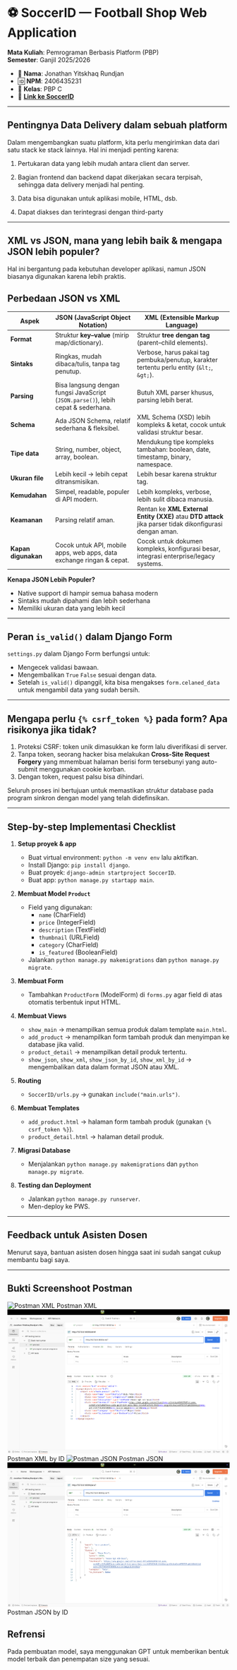 # ⚽ SoccerID — Football Shop Web Application

**Mata Kuliah**: Pemrograman Berbasis Platform (PBP)  
**Semester**: Ganjil 2025/2026  

- 👤 **Nama**: Jonathan Yitskhaq Rundjan  
- 🆔 **NPM**: 2406435231  
- 🏫 **Kelas**: PBP C  
- 🔗 **[Link ke SoccerID](https://jonathan-yitskhaq-soccerid.pbp.cs.ui.ac.id)**

---

## Pentingnya Data Delivery dalam sebuah platform
Dalam mengembangkan suatu platform, kita perlu mengirimkan data dari satu stack ke stack lainnya. Hal ini menjadi penting karena: 

1. Pertukaran data yang lebih mudah antara client dan server.

2. Bagian frontend dan backend dapat dikerjakan secara terpisah, sehingga data delivery menjadi hal penting.

3. Data bisa digunakan untuk aplikasi mobile, HTML, dsb.

4. Dapat diakses dan terintegrasi dengan third-party

---
## XML vs JSON, mana yang lebih baik & mengapa JSON lebih populer?

Hal ini bergantung pada kebutuhan developer aplikasi, namun JSON biasanya digunakan karena lebih praktis.

##  Perbedaan JSON vs XML 

| Aspek              | **JSON (JavaScript Object Notation)** | **XML (Extensible Markup Language)** |
|--------------------|----------------------------------------|--------------------------------------|
| **Format**         | Struktur **key–value** (mirip map/dictionary). | Struktur **tree dengan tag** (parent–child elements). |
| **Sintaks**        | Ringkas, mudah dibaca/tulis, tanpa tag penutup. | Verbose, harus pakai tag pembuka/penutup, karakter tertentu perlu entity (`&lt;`, `&gt;`). |
| **Parsing**        | Bisa langsung dengan fungsi JavaScript (`JSON.parse()`), lebih cepat & sederhana. | Butuh XML parser khusus, parsing lebih berat. |
| **Schema**         | Ada JSON Schema, relatif sederhana & fleksibel. | XML Schema (XSD) lebih kompleks & ketat, cocok untuk validasi struktur besar. |
| **Tipe data**      | String, number, object, array, boolean. | Mendukung tipe kompleks tambahan: boolean, date, timestamp, binary, namespace. |
| **Ukuran file**    | Lebih kecil → lebih cepat ditransmisikan. | Lebih besar karena struktur tag. |
| **Kemudahan**      | Simpel, readable, populer di API modern. | Lebih kompleks, verbose, lebih sulit dibaca manusia. |
| **Keamanan**       | Parsing relatif aman. | Rentan ke **XML External Entity (XXE)** atau **DTD attack** jika parser tidak dikonfigurasi dengan aman. |
| **Kapan digunakan**| Cocok untuk API, mobile apps, web apps, data exchange ringan & cepat. | Cocok untuk dokumen kompleks, konfigurasi besar, integrasi enterprise/legacy systems. |

**Kenapa JSON Lebih Populer?**
- Native support di hampir semua bahasa modern
- Sintaks mudah dipahami dan lebih sederhana
- Memiliki ukuran data yang lebih kecil


---
## Peran `is_valid()` dalam Django Form
`settings.py` dalam  Django Form berfungsi untuk: 
- Mengecek validasi bawaan.
- Mengembalikan `True` `False` sesuai dengan data.
- Setelah `is_valid()` dipanggil, kita bisa mengakses `form.celaned_data` untuk mengambil data yang sudah bersih.


---
## Mengapa perlu `{% csrf_token %}` pada form? Apa risikonya jika tidak? 

1. Proteksi CSRF: token unik dimasukkan ke form lalu diverifikasi di server.
2. Tanpa token, seorang hacker bisa melakukan **Cross-Site Request Forgery** yang mmembuat halaman berisi form tersebunyi yang auto-submit menggunakan cookie korban.
3. Dengan token, request palsu bisa dihindari.

Seluruh proses ini bertujuan untuk memastikan struktur database pada program sinkron dengan model yang telah didefinsikan.

---
## Step-by-step Implementasi Checklist

1. **Setup proyek & app**
   - Buat virtual environment: `python -m venv env` lalu aktifkan.
   - Install Django: `pip install django`.
   - Buat proyek: `django-admin startproject SoccerID`.
   - Buat app: `python manage.py startapp main`.
   
2. **Membuat Model `Product`**
   - Field yang digunakan:
     - `name` (CharField)
     - `price` (IntegerField)
     - `description` (TextField)
     - `thumbnail` (URLField)
     - `category` (CharField)
     - `is_featured` (BooleanField)
   - Jalankan `python manage.py makemigrations` dan `python manage.py migrate`.

3. **Membuat Form**
   - Tambahkan `ProductForm` (ModelForm) di `forms.py` agar field di atas otomatis terbentuk input HTML.

4. **Membuat Views**
   - `show_main` → menampilkan semua produk dalam template `main.html`.
   - `add_product` → menampilkan form tambah produk dan menyimpan ke database jika valid.
   - `product_detail` → menampilkan detail produk tertentu.
   - `show_json`, `show_xml`, `show_json_by_id`, `show_xml_by_id` → mengembalikan data dalam format JSON atau XML.

5. **Routing**
   - `SoccerID/urls.py` → gunakan `include("main.urls")`.
   
6. **Membuat Templates**
   - `add_product.html` → halaman form tambah produk (gunakan `{% csrf_token %}`).
   - `product_detail.html` → halaman detail produk.

7. **Migrasi Database**
   - Menjalankan `python manage.py makemigrations` dan `python manage.py migrate`.

7. **Testing dan Deployment**
   - Jalankan `python manage.py runserver`.
   - Men-deploy ke PWS.


---
## Feedback untuk Asisten Dosen
Menurut saya, bantuan asisten dosen hingga saat ini sudah sangat cukup membantu bagi saya.

---
##  Bukti Screenshoot Postman
![Postman XML](xml.jpg)
Postman XML
![Postman XML by ID](xml_id.png)
Postman XML by ID
![Postman JSON](json.jpg)
Postman JSON
![Postman JSON by ID](json_id.png)
Postman JSON by ID

## Refrensi 
Pada pembuatan model, saya menggunakan GPT untuk memberikan bentuk model terbaik dan penempatan size yang sesuai. 